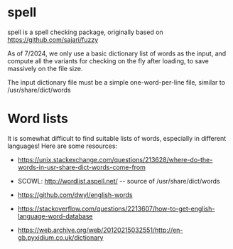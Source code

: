 # spell

spell is a spell checking package, originally based on https://github.com/sajari/fuzzy

As of 7/2024, we only use a basic dictionary list of words as the input, and compute all the variants for checking on the fly after loading, to save massively on the file size.

The input dictionary file must be a simple one-word-per-line file, similar to /usr/share/dict/words

# Word lists

It is somewhat difficult to find suitable lists of words, especially in different languages!  Here are some resources:

* https://unix.stackexchange.com/questions/213628/where-do-the-words-in-usr-share-dict-words-come-from

* SCOWL: http://wordlist.aspell.net/ -- source of /usr/share/dict/words

* https://github.com/dwyl/english-words

* https://stackoverflow.com/questions/2213607/how-to-get-english-language-word-database

* https://web.archive.org/web/20120215032551/http://en-gb.pyxidium.co.uk/dictionary


